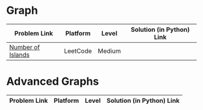 # Graph 

| Problem Link | Platform | Level | Solution (in Python) Link |
| --- | --- | --- | --- |
| [Number of Islands](https://leetcode.com/problems/number-of-islands/) | LeetCode | Medium

# Advanced Graphs

| Problem Link | Platform | Level | Solution (in Python) Link |
| --- | --- | --- | --- |
